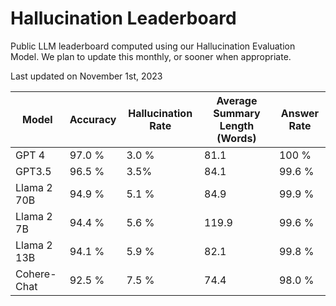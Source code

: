# Hallucination Leaderboard

Public LLM leaderboard computed using our Hallucination Evaluation Model. We plan to update this monthly, or sooner when appropriate.

Last updated on November 1st, 2023

|Model|Accuracy|Hallucination Rate|Average Summary Length (Words)|Answer Rate|
|----|----|----|----|----|
|GPT 4|97.0 %|3.0 %|81.1|100 %|
|GPT3.5|96.5 %|3.5%|84.1|99.6 %|
|Llama 2 70B|94.9 %|5.1 %|84.9|99.9 %|
|Llama 2 7B|94.4 %|5.6 %|119.9|99.6 %|
|Llama 2 13B|94.1 %|5.9 %|82.1|99.8 %|
|Cohere-Chat|92.5 %|7.5 %|74.4|98.0 %|






